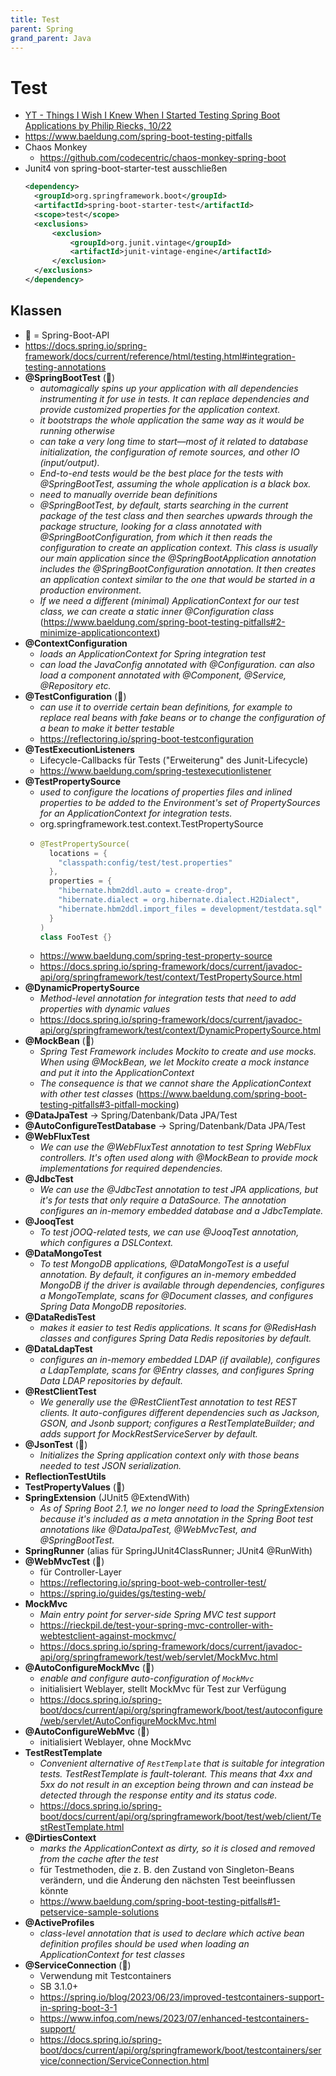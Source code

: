 ```yaml
---
title: Test
parent: Spring
grand_parent: Java
---
```


# Test
- [YT - Things I Wish I Knew When I Started Testing Spring Boot Applications by Philip Riecks, 10/22](https://www.youtube.com/watch?v=5Td7vAS9qJI)
- <https://www.baeldung.com/spring-boot-testing-pitfalls>
- Chaos Monkey
  - <https://github.com/codecentric/chaos-monkey-spring-boot>
- Junit4 von spring-boot-starter-test ausschließen
  ```xml
  <dependency>
    <groupId>org.springframework.boot</groupId>
    <artifactId>spring-boot-starter-test</artifactId>
    <scope>test</scope>
    <exclusions>
        <exclusion>
            <groupId>org.junit.vintage</groupId>
            <artifactId>junit-vintage-engine</artifactId>
        </exclusion>
    </exclusions>
  </dependency>
  ```

## Klassen
- 🥾 = Spring-Boot-API
- <https://docs.spring.io/spring-framework/docs/current/reference/html/testing.html#integration-testing-annotations>
- **@SpringBootTest** (🥾)
  - *automagically spins up your application with all dependencies instrumenting it for use in tests. It can replace dependencies and provide customized properties for the application context.*
  - *it bootstraps the whole application the same way as it would be running otherwise*
  - *can take a very long time to start—most of it related to database initialization, the configuration of remote sources, and other IO (input/output).*
  - *End-to-end tests would be the best place for the tests with @SpringBootTest, assuming the whole application is a black box.*
  - *need to manually override bean definitions*
  - *@SpringBootTest, by default, starts searching in the current package of the test class and then searches upwards through the package structure, looking for a class annotated with @SpringBootConfiguration, from which it then reads the configuration to create an application context. This class is usually our main application since the @SpringBootApplication annotation includes the @SpringBootConfiguration annotation. It then creates an application context similar to the one that would be started in a production environment.*
  - *If we need a different (minimal) ApplicationContext for our test class, we can create a static inner @Configuration class* (<https://www.baeldung.com/spring-boot-testing-pitfalls#2-minimize-applicationcontext>)
- **@ContextConfiguration**
  - *loads an ApplicationContext for Spring integration test*
  - *can load the JavaConfig annotated with @Configuration. can also load a component annotated with @Component, @Service, @Repository etc.*
- **@TestConfiguration** (🥾)
  - *can use it to override certain bean definitions, for example to replace real beans with fake beans or to change the configuration of a bean to make it better testable*
  - <https://reflectoring.io/spring-boot-testconfiguration>
- **@TestExecutionListeners**
  - Lifecycle-Callbacks für Tests ("Erweiterung" des Junit-Lifecycle)
  - <https://www.baeldung.com/spring-testexecutionlistener>
- **@TestPropertySource**
  - *used to configure the locations of properties files and inlined properties to be added to the Environment's set of PropertySources for an ApplicationContext for integration tests.*
  - org.springframework.test.context.TestPropertySource
  - ```java
    @TestPropertySource(
      locations = {
        "classpath:config/test/test.properties"
      },
      properties = {
        "hibernate.hbm2ddl.auto = create-drop",
        "hibernate.dialect = org.hibernate.dialect.H2Dialect",
        "hibernate.hbm2ddl.import_files = development/testdata.sql"
      }
    )
    class FooTest {}
    ```
  - <https://www.baeldung.com/spring-test-property-source>
  - <https://docs.spring.io/spring-framework/docs/current/javadoc-api/org/springframework/test/context/TestPropertySource.html>
- **@DynamicPropertySource**
  - *Method-level annotation for integration tests that need to add properties with dynamic values* 
  - <https://docs.spring.io/spring-framework/docs/current/javadoc-api/org/springframework/test/context/DynamicPropertySource.html> 
- **@MockBean** (🥾)
  - *Spring Test Framework includes Mockito to create and use mocks. When using @MockBean, we let Mockito create a mock instance and put it into the ApplicationContext*
  - *The consequence is that we cannot share the ApplicationContext with other test classes* (<https://www.baeldung.com/spring-boot-testing-pitfalls#3-pitfall-mocking>)
- **@DataJpaTest** -> Spring/Datenbank/Data JPA/Test
- **@AutoConfigureTestDatabase** -> Spring/Datenbank/Data JPA/Test
- **@WebFluxTest**
  - *We can use the @WebFluxTest annotation to test Spring WebFlux controllers. It's often used along with @MockBean to provide mock implementations for required dependencies.*
- **@JdbcTest**
  - *We can use the @JdbcTest annotation to test JPA applications, but it's for tests that only require a DataSource. The annotation configures an in-memory embedded database and a JdbcTemplate.*
- **@JooqTest**
  - *To test jOOQ-related tests, we can use @JooqTest annotation, which configures a DSLContext.*
- **@DataMongoTest**
  - *To test MongoDB applications, @DataMongoTest is a useful annotation. By default, it configures an in-memory embedded MongoDB if the driver is available through dependencies, configures a MongoTemplate, scans for @Document classes, and configures Spring Data MongoDB repositories.*
- **@DataRedisTest**
  - *makes it easier to test Redis applications. It scans for @RedisHash classes and configures Spring Data Redis repositories by default.*
- **@DataLdapTest**
  - *configures an in-memory embedded LDAP (if available), configures a LdapTemplate, scans for @Entry classes, and configures Spring Data LDAP repositories by default.*
- **@RestClientTest**
  - *We generally use the @RestClientTest annotation to test REST clients. It auto-configures different dependencies such as Jackson, GSON, and Jsonb support; configures a RestTemplateBuilder; and adds support for MockRestServiceServer by default.*
- **@JsonTest** (🥾)
  - *Initializes the Spring application context only with those beans needed to test JSON serialization.*
- **ReflectionTestUtils**
- **TestPropertyValues** (🥾)
- **SpringExtension** (JUnit5 @ExtendWith)
  - *As of Spring Boot 2.1, we no longer need to load the SpringExtension because it's included as a meta annotation in the Spring Boot test annotations like @DataJpaTest, @WebMvcTest, and @SpringBootTest.*
- **SpringRunner** (alias für SpringJUnit4ClassRunner; JUnit4 @RunWith)
- **@WebMvcTest** (🥾)
  - für Controller-Layer
  - <https://reflectoring.io/spring-boot-web-controller-test/>
  - <https://spring.io/guides/gs/testing-web/>
- **MockMvc**
  - *Main entry point for server-side Spring MVC test support*
  - <https://rieckpil.de/test-your-spring-mvc-controller-with-webtestclient-against-mockmvc/>
  - <https://docs.spring.io/spring-framework/docs/current/javadoc-api/org/springframework/test/web/servlet/MockMvc.html> 
- **@AutoConfigureMockMvc** (🥾)
  - *enable and configure auto-configuration of `MockMvc`*
  - initialisiert Weblayer, stellt MockMvc für Test zur Verfügung
  - <https://docs.spring.io/spring-boot/docs/current/api/org/springframework/boot/test/autoconfigure/web/servlet/AutoConfigureMockMvc.html>
- **@AutoConfigureWebMvc** (🥾)
  - initialisiert Weblayer, ohne MockMvc 
- **TestRestTemplate**
  - *Convenient alternative of `RestTemplate` that is suitable for integration tests. TestRestTemplate is fault-tolerant. This means that 4xx and 5xx do not result in an exception being thrown and can instead be detected through the response entity and its status code.*
  - <https://docs.spring.io/spring-boot/docs/current/api/org/springframework/boot/test/web/client/TestRestTemplate.html>
- **@DirtiesContext**
  - *marks the ApplicationContext as dirty, so it is closed and removed from the cache after the test*
  - für Testmethoden, die z. B. den Zustand von Singleton-Beans verändern, und die Änderung den nächsten Test beeinflussen könnte 
  - <https://www.baeldung.com/spring-boot-testing-pitfalls#1-petservice-sample-solutions>
- **@ActiveProfiles**
  - *class-level annotation that is used to declare which active bean definition profiles should be used when loading an ApplicationContext for test classes*
- **@ServiceConnection** (🥾)
  - Verwendung mit Testcontainers 
  - SB 3.1.0+
  - <https://spring.io/blog/2023/06/23/improved-testcontainers-support-in-spring-boot-3-1>
  - <https://www.infoq.com/news/2023/07/enhanced-testcontainers-support/>
  - <https://docs.spring.io/spring-boot/docs/current/api/org/springframework/boot/testcontainers/service/connection/ServiceConnection.html> 
